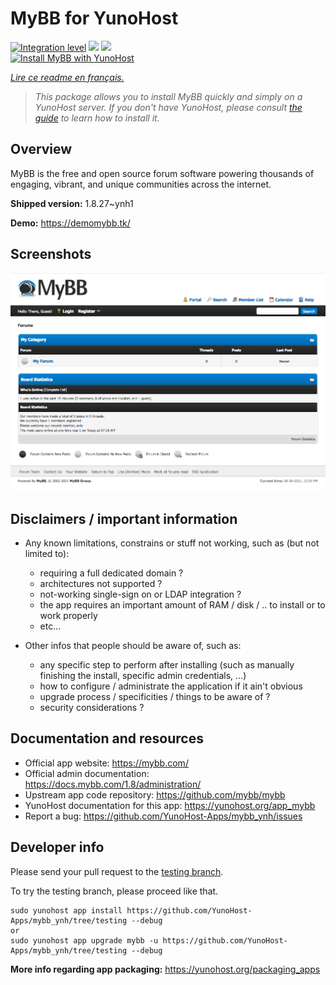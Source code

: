 <!--
N.B.: This README was automatically generated by https://github.com/YunoHost/apps/tree/master/tools/README-generator
It shall NOT be edited by hand.
-->

# MyBB for YunoHost

[![Integration level](https://dash.yunohost.org/integration/mybb.svg)](https://dash.yunohost.org/appci/app/mybb) ![](https://ci-apps.yunohost.org/ci/badges/mybb.status.svg) ![](https://ci-apps.yunohost.org/ci/badges/mybb.maintain.svg)  
[![Install MyBB with YunoHost](https://install-app.yunohost.org/install-with-yunohost.svg)](https://install-app.yunohost.org/?app=mybb)

*[Lire ce readme en français.](./README_fr.md)*

> *This package allows you to install MyBB quickly and simply on a YunoHost server.
If you don't have YunoHost, please consult [the guide](https://yunohost.org/#/install) to learn how to install it.*

## Overview

MyBB is the free and open source forum software powering thousands of engaging, vibrant, and unique communities across the internet.

**Shipped version:** 1.8.27~ynh1

**Demo:** https://demomybb.tk/

## Screenshots

![](./doc/screenshots/screenshot.png)

## Disclaimers / important information

* Any known limitations, constrains or stuff not working, such as (but not limited to):
    * requiring a full dedicated domain ?
    * architectures not supported ?
    * not-working single-sign on or LDAP integration ?
    * the app requires an important amount of RAM / disk / .. to install or to work properly
    * etc...

* Other infos that people should be aware of, such as:
    * any specific step to perform after installing (such as manually finishing the install, specific admin credentials, ...)
    * how to configure / administrate the application if it ain't obvious
    * upgrade process / specificities / things to be aware of ?
    * security considerations ?

## Documentation and resources

* Official app website: https://mybb.com/
* Official admin documentation: https://docs.mybb.com/1.8/administration/
* Upstream app code repository: https://github.com/mybb/mybb
* YunoHost documentation for this app: https://yunohost.org/app_mybb
* Report a bug: https://github.com/YunoHost-Apps/mybb_ynh/issues

## Developer info

Please send your pull request to the [testing branch](https://github.com/YunoHost-Apps/mybb_ynh/tree/testing).

To try the testing branch, please proceed like that.
```
sudo yunohost app install https://github.com/YunoHost-Apps/mybb_ynh/tree/testing --debug
or
sudo yunohost app upgrade mybb -u https://github.com/YunoHost-Apps/mybb_ynh/tree/testing --debug
```

**More info regarding app packaging:** https://yunohost.org/packaging_apps